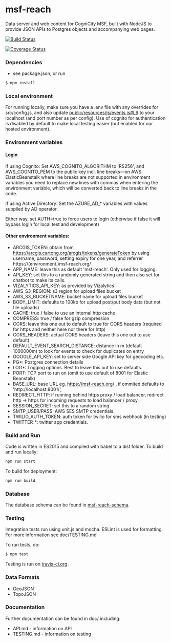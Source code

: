 msf-reach
================
Data server and web content for CogniCity MSF, built with NodeJS to provide JSON APIs to Postgres objects and accompanying web pages.

[![Build Status](https://travis-ci.org/MSFREACH/msf-reach.svg?branch=master)](https://travis-ci.org/MSFREACH/msf-reach)

[![Coverage Status](https://coveralls.io/repos/github/MSFREACH/msf-reach/badge.svg?branch=master)](https://coveralls.io/github/MSFREACH/msf-reach?branch=master)

### Dependencies
- see package.json, or run
```sh
$ npm install
```

### Local environment
For running locally, make sure you have a .env file with any overrides for src/config.js, and also update [public/resources/js/events.js#L9](https://github.com/MSFREACH/msf-reach/blob/master/public/resources/js/events.js#L9) to your localhost (and port number as per config). Use of cognito for authentication is disabled by default to make local testing easier (but enabled for our hosted environment).

### Environment variables
#### Login
If using Cognito: Set AWS_COGNITO_ALGORITHM to 'RS256', and AWS_COGNITO_PEM to the public key incl. line breaks—on AWS ElasticBeanstalk where line breaks are not supported in environment variables you need to replace new lines with commas when entering the environment variable, which will be converted back to line breaks in the code.

If using Active Directory: Set the AZURE_AD_* variables with values supplied by AD operator.

Either way, set AUTH=true to force users to login (otherwise if false it will bypass login for local test and development)

#### Other environment variables:
* ARCGIS_TOKEN: obtain from https://arcgis.cartong.org/arcgis/tokens/generateToken by using username, password, setting expiry for one year, and referrer https://(environment.)msf-reach.org/
* APP_NAME: leave this as default 'msf-reach'. Only used for logging.
* API_KEY: set this to a randomly generated string and then also set for chatbot to make its calls.
* VIZALYTICS_API_KEY: as provided by Vizalytics
* AWS_S3_REGION: s3 region for upload files bucket
* AWS_S3_BUCKETNAME: bucket name for upload files bucket
* BODY_LIMIT: defaults to 100kb for upload post/put body data (but not file uploads)
* CACHE: true / false to use an internal http cache
* COMPRESS: true / false for gzip compression
* CORS: leave this one out to default to true for CORS headers (required for https and neither here nor there for http)
* CORS_HEADERS: actual CORS headers (leave this one out to use default)
* DEFAULT_EVENT_SEARCH_DISTANCE: distance in m (default 1000000m) to look for events to check for duplicates on entry
* GOOGLE_API_KEY: set to server side Google API key for geocoding etc.
* PG*: Postgres connection details
* LOG*: Logging options. Best to leave this out to use defaults.
* PORT: TCP port to run on (omit to use default of 8001 for Elastic Beanstalk)
* BASE_URL: base URL eg. https://msf-reach.org/ , if ommited defaults to 'http://localhost:8001/',
* REDIRECT_HTTP: if running behind https proxy / load balancer, redirect http -> https for incoming requests to load balancer / proxy.
* SESSION_SECRET: set this to a random string.
* SMTP_USER/PASS: AWS SES SMTP credentials.
* TWILIO_AUTH_TOKEN: auth token for twilio for sms webhook (in testing)
* TWITTER_*: twitter app credentials.

### Build and Run
Code is written in ES2015 and compiled with babel to a dist folder. To build and run locally:
```sh
npm run start
```
To build for deployment:
```sh
npm run build
```

### Database
The database schema can be found in [msf-reach-schema](https://github.com/MSFREACH/msf-reach-schema).

### Testing
Integration tests run using unit.js and mocha. ESLint is used for formatting. For more information see doc/TESTING.md

To run tests, do:
```sh
$ npm test
```

Testing is run on [travis-ci.org](https://travis-ci.org/MSFREACH/msf-reach).

### Data Formats
- GeoJSON
- TopoJSON


### Documentation
Further documentation can be found in doc/ including:
- API.md - information on API
- TESTING.md - information on testing
